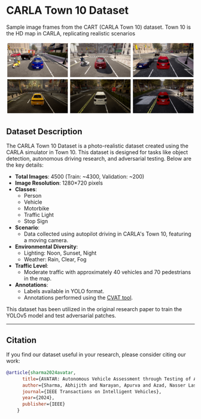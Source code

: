 # CARLA Town 10 Dataset
Sample image frames from the CART (CARLA Town 10) dataset. Town 10 is the HD map in CARLA, replicating realistic scenarios

![Sample image frames from the CART (CARLA Town 10) dataset. Town 10 is the HD map in CARLA, replicating realistic scenarios](static/images/catt.png)

## Dataset Description
The CARLA Town 10 Dataset is a photo-realistic dataset created using the CARLA simulator in Town 10. This dataset is designed for tasks like object detection, autonomous driving research, and adversarial testing. Below are the key details:

- **Total Images**: 4500 (Train: ~4300, Validation: ~200)
- **Image Resolution**: 1280×720 pixels
- **Classes**:
  - Person
  - Vehicle
  - Motorbike
  - Traffic Light
  - Stop Sign
- **Scenario**: 
  - Data collected using autopilot driving in CARLA's Town 10, featuring a moving camera.
- **Environmental Diversity**:
  - Lighting: Noon, Sunset, Night
  - Weather: Rain, Clear, Fog
- **Traffic Level**:
  - Moderate traffic with approximately 40 vehicles and 70 pedestrians in the map.
- **Annotations**:
  - Labels available in YOLO format.
  - Annotations performed using the [CVAT tool](https://www.cvat.ai/).

This dataset has been utilized in the original research paper to train the YOLOv5 model and test adversarial patches.

---

## Citation
If you find our dataset useful in your research, please consider citing our work:

```bibtex
@article{sharma2024avatar,
      title={AVATAR: Autonomous Vehicle Assessment through Testing of Adversarial Patches in Real-time},
      author={Sharma, Abhijith and Narayan, Apurva and Azad, Nasser Lashgarian and Fischmeister, Sebastian and Marksteiner, Stefan},
      journal={IEEE Transactions on Intelligent Vehicles},
      year={2024},
      publisher={IEEE}
    }
